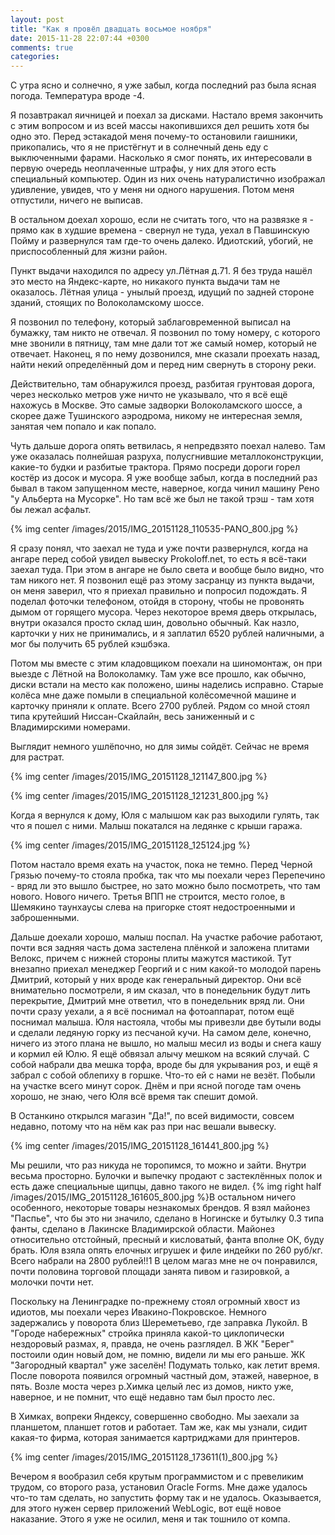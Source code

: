 ```yaml
---
layout: post
title: "Как я провёл двадцать восьмое ноября"
date: 2015-11-28 22:07:44 +0300
comments: true
categories: 
---
```

С утра ясно и солнечно, я уже забыл, когда последний раз была ясная погода. Температура вроде -4.

Я позавтракал яичницей и поехал за дисками. Настало время закончить с этим вопросом и из всей массы накопившихся дел решить хотя бы одно это. Перед эстакадой меня почему-то остановили гаишники, прикопались, что я не пристёгнут и в солнечный день еду с выключенными фарами. Насколько я смог понять, их интересовали в первую очередь неоплаченные штрафы, у них для этого есть специальный компьютер. Один из них очень натуралистично изображал удивление, увидев, что у меня ни одного нарушения. Потом меня отпустили, ничего не выписав.

В остальном доехал хорошо, если не считать того, что на развязке я - прямо как в худшие времена - свернул не туда, уехал в Павшинскую Пойму и развернулся там где-то очень далеко. Идиотский, убогий, не приспособленный для жизни район.

Пункт выдачи находился по адресу ул.Лётная д.71. Я без труда нашёл это место на Яндекс-карте, но никакого пункта выдачи там не оказалось. Лётная улица - унылый проезд, идущий по задней стороне зданий, стоящих по Волоколамскому шоссе.

Я позвонил по телефону, который заблаговременной выписал на бумажку, там никто не отвечал. Я позвонил по тому номеру, с которого мне звонили в пятницу, там мне дали тот же самый номер, который не отвечает. Наконец, я по нему дозвонился, мне сказали проехать назад, найти некий определённый дом и перед ним свернуть в сторону реки.

Действительно, там обнаружился проезд, разбитая грунтовая дорога, через несколько метров уже ничто не указывало, что я всё ещё нахожусь в Москве. Это самые задворки Волоколамского шоссе, а скорее даже Тушинского аэродрома, никому не интересная земля, занятая чем попало и как попало. 

Чуть дальше дорога опять ветвилась, я непредвзято поехал налево. Там уже оказалась полнейшая разруха, полусгнившие металлоконструкции, какие-то будки и разбитые трактора. Прямо посреди дороги горел костёр из досок и мусора. Я уже вообще забыл, когда в  последний раз бывал в таком запущенном месте, наверное, когда чинил машину Рено "у Альберта на Мусорке". Но там всё же был не такой трэш - там хотя бы лежал асфальт.

{% img center /images/2015/IMG_20151128_110535-PANO_800.jpg %}

Я сразу понял, что заехал не туда и уже почти развернулся, когда на ангаре перед собой увидел вывеску Prokoloff.net, то есть я всё-таки заехал туда. При этом в ангаре не было света и вообще было видно, что там никого нет. Я позвонил ещё раз этому засранцу из пункта выдачи, он меня заверил, что я приехал правильно и попросил подождать. Я поделал фоточки телефоном, отойдя в сторону, чтобы не провонять дымом от горящего мусора. Через некоторое время дверь открылась, внутри оказался просто склад шин, довольно обычный. Как назло, карточки у них не принимались, и я заплатил 6520 рублей наличными, а мог бы получить 65 рублей кэшбэка.

Потом мы вместе с этим кладовщиком поехали на шиномонтаж, он при выезде с Лётной на Волоколамку. Там уже все прошло, как обычно, диски встали на место как положено, шины наделись исправно. Старые колёса мне даже помыли в специальной колёсомечной машине и карточку приняли к оплате. Всего 2700 рублей. Рядом со мной стоял типа крутейший Ниссан-Скайлайн, весь заниженный и с Владимирскими номерами.

Выглядит немного ушлёпочно, но для зимы сойдёт. Сейчас не время для растрат.

{% img center /images/2015/IMG_20151128_121147_800.jpg %}

{% img center /images/2015/IMG_20151128_121231_800.jpg %}

Когда я вернулся к дому, Юля с малышом как раз выходили гулять, так что я пошел с ними. Малыш покатался на ледянке с крыши гаража.

{% img center /images/2015/IMG_20151128_125124.jpg %}

Потом настало время ехать на участок, пока не темно. Перед Черной Грязью почему-то стояла пробка, так что мы поехали через Перепечино - вряд ли это вышло быстрее, но зато можно было посмотреть, что там нового. Нового ничего. Третья ВПП не строится, место голое, в Шемякино таунхаусы слева на пригорке стоят недостроенными и заброшенными.

Дальше доехали хорошо, малыш поспал. На участке рабочие работают, почти вся задняя часть дома застелена плёнкой и заложена плитами Велокс, причем с нижней стороны плиты мажутся мастикой. Тут внезапно приехал менеджер Георгий и с ним какой-то молодой парень Дмитрий, который у них вроде как генеральный директор. Они всё внимательно посмотрели, я им сказал, что в понедельник будут лить перекрытие, Дмитрий мне ответил, что в понедельник вряд ли. Они почти сразу уехали, а я всё поснимал на фотоаппарат, потом ещё поснимал малыша. Юля настояла, чтобы мы привезли две бутыли воды и сделали ледяную горку из песчаной кучи. На самом деле, конечно, ничего из этого плана не вышло, но малыш месил из воды и снега кашу и кормил ей Юлю. Я ещё обвязал алычу мешком на всякий случай. С собой набрали два мешка торфа, вроде бы для укрывания роз, и ещё я забрал с собой облепиху в горшке. Что-то ей с нами не везёт. Побыли на участке всего минут сорок. Днём и при ясной погоде там очень хорошо, не знаю, чего Юля всё время так спешит домой.

В Останкино открылся магазин "Да!", по всей видимости, совсем недавно, потому что на нём как раз при нас вешали вывеску. 

{% img center /images/2015/IMG_20151128_161441_800.jpg %}

Мы решили, что раз никуда не торопимся, то можно и зайти. Внутри весьма просторно. Булочки и выпечку продают с застеклённых полок и есть даже специальные щипцы, давно такого не видел. {% img right half /images/2015/IMG_20151128_161605_800.jpg %}В остальном ничего особенного, некоторые товары незнакомых брендов. Я взял майонез "Паспье", что бы это ни значило, сделано в Ногинске и бутылку 0.3 типа фанты, сделано в Лакинске Владимирской области. Майонез относительно отстойный, пресный и кисловатый, фанта вполне ОК, буду брать. Юля взяла опять елочных игрушек и филе индейки по 260 руб/кг. Всего набрали на 2800 рублей!!1 В целом магаз мне не оч понравился, почти половина торговой площади занята пивом и газировкой, а молочки почти нет.

Поскольку на Ленинградке по-прежнему стоял огромный хвост из идиотов, мы поехали через Ивакино-Покровское. Немного задержались у поворота близ Шереметьево, где заправка Лукойл. В "Городе набережных" стройка приняла какой-то циклопически нездоровый размах, я, правда, не очень разглядел. В ЖК "Берег" постоили один новый дом, не помню, видели ли мы его раньше. ЖК "Загородный квартал" уже заселён! Подумать только, как летит время. После поворота появился огромный частный дом, этажей, наверное, в пять. Возле моста через р.Химка целый лес из домов, никто уже, наверное, и не помнит, что ещё недавно там был просто лес.

В Химках, вопреки Яндексу, совершенно свободно. Мы заехали за планшетом, планшет готов и работает. Там же, как мы узнали, сидит какая-то фирма, которая занимается картриджами для принтеров.

{% img center /images/2015/IMG_20151128_173611(1)_800.jpg %}

Вечером я вообразил себя крутым программистом и с превеликим трудом, со второго раза, установил Oracle Forms. Мне даже удалось что-то там сделать, но запустить форму так и не удалось. Оказывается, для этого нужен сервер приложений WebLogic, вот ещё новое наказание. Этого я уже не осилил, меня и так тошнило от компа. 


